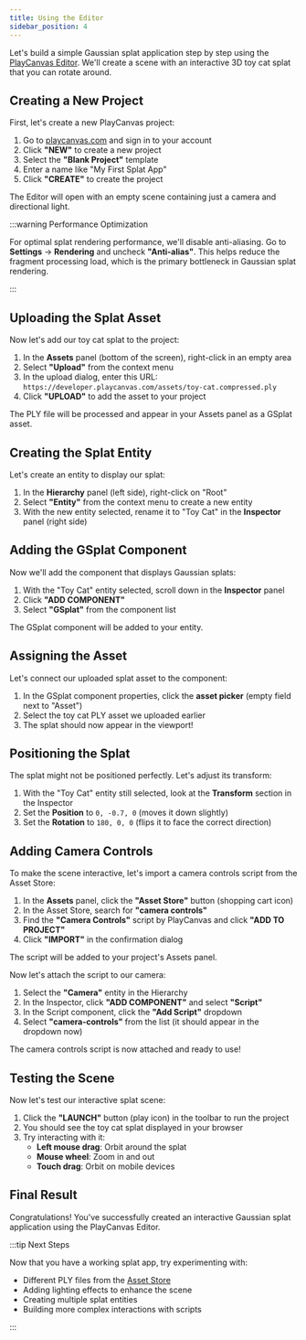 ```yaml
---
title: Using the Editor
sidebar_position: 4
---
```


Let's build a simple Gaussian splat application step by step using the [PlayCanvas Editor](/user-manual/editor). We'll create a scene with an interactive 3D toy cat splat that you can rotate around.

## Creating a New Project

First, let's create a new PlayCanvas project:

1. Go to [playcanvas.com](https://playcanvas.com) and sign in to your account
2. Click **"NEW"** to create a new project
3. Select the **"Blank Project"** template
4. Enter a name like "My First Splat App"
5. Click **"CREATE"** to create the project

<!-- ![Creating a new project](/img/user-manual/gaussian-splatting/building/editor-new-project.png) -->

The Editor will open with an empty scene containing just a camera and directional light.

:::warning Performance Optimization

For optimal splat rendering performance, we'll disable anti-aliasing. Go to **Settings** → **Rendering** and uncheck **"Anti-alias"**. This helps reduce the fragment processing load, which is the primary bottleneck in Gaussian splat rendering.

:::

<!-- ![Disabling anti-aliasing in settings](/img/user-manual/gaussian-splatting/building/editor-disable-antialiasing.png) -->

## Uploading the Splat Asset

Now let's add our toy cat splat to the project:

1. In the **Assets** panel (bottom of the screen), right-click in an empty area
2. Select **"Upload"** from the context menu
3. In the upload dialog, enter this URL: `https://developer.playcanvas.com/assets/toy-cat.compressed.ply`
4. Click **"UPLOAD"** to add the asset to your project

<!-- ![Uploading a PLY asset](/img/user-manual/gaussian-splatting/building/editor-upload-asset.png) -->

The PLY file will be processed and appear in your Assets panel as a GSplat asset.

<!-- ![GSplat asset in Assets panel](/img/user-manual/gaussian-splatting/building/editor-gsplat-asset.png) -->

## Creating the Splat Entity

Let's create an entity to display our splat:

1. In the **Hierarchy** panel (left side), right-click on "Root"
2. Select **"Entity"** from the context menu to create a new entity
3. With the new entity selected, rename it to "Toy Cat" in the **Inspector** panel (right side)

<!-- ![Creating a new entity](/img/user-manual/gaussian-splatting/building/editor-create-entity.png) -->

## Adding the GSplat Component

Now we'll add the component that displays Gaussian splats:

1. With the "Toy Cat" entity selected, scroll down in the **Inspector** panel
2. Click **"ADD COMPONENT"**
3. Select **"GSplat"** from the component list

<!-- ![Adding GSplat component](/img/user-manual/gaussian-splatting/building/editor-add-gsplat-component.png) -->

The GSplat component will be added to your entity.

## Assigning the Asset

Let's connect our uploaded splat asset to the component:

1. In the GSplat component properties, click the **asset picker** (empty field next to "Asset")
2. Select the toy cat PLY asset we uploaded earlier
3. The splat should now appear in the viewport!

<!-- ![Assigning the GSplat asset](/img/user-manual/gaussian-splatting/building/editor-assign-asset.png) -->

## Positioning the Splat

The splat might not be positioned perfectly. Let's adjust its transform:

1. With the "Toy Cat" entity still selected, look at the **Transform** section in the Inspector
2. Set the **Position** to `0, -0.7, 0` (moves it down slightly)
3. Set the **Rotation** to `180, 0, 0` (flips it to face the correct direction)

<!-- ![Adjusting splat position and rotation](/img/user-manual/gaussian-splatting/building/editor-transform-splat.png) -->

## Adding Camera Controls

To make the scene interactive, let's import a camera controls script from the Asset Store:

1. In the **Assets** panel, click the **"Asset Store"** button (shopping cart icon)
2. In the Asset Store, search for **"camera controls"**
3. Find the **"Camera Controls"** script by PlayCanvas and click **"ADD TO PROJECT"**
4. Click **"IMPORT"** in the confirmation dialog

<!-- ![Importing camera controls from Asset Store](/img/user-manual/gaussian-splatting/building/editor-import-camera-controls.png) -->

The script will be added to your project's Assets panel.

<!-- ![Camera controls script in Assets panel](/img/user-manual/gaussian-splatting/building/editor-camera-controls-asset.png) -->

Now let's attach the script to our camera:

1. Select the **"Camera"** entity in the Hierarchy
2. In the Inspector, click **"ADD COMPONENT"** and select **"Script"**
3. In the Script component, click the **"Add Script"** dropdown
4. Select **"camera-controls"** from the list (it should appear in the dropdown now)

<!-- ![Attaching camera controls script](/img/user-manual/gaussian-splatting/building/editor-attach-script.png) -->

The camera controls script is now attached and ready to use!

## Testing the Scene

Now let's test our interactive splat scene:

1. Click the **"LAUNCH"** button (play icon) in the toolbar to run the project
2. You should see the toy cat splat displayed in your browser
3. Try interacting with it:
   - **Left mouse drag**: Orbit around the splat
   - **Mouse wheel**: Zoom in and out
   - **Touch drag**: Orbit on mobile devices

<!-- ![Running the splat app](/img/user-manual/gaussian-splatting/building/editor-launch-app.png) -->

## Final Result

Congratulations! You've successfully created an interactive Gaussian splat application using the PlayCanvas Editor.

<!-- ![Final splat application](/img/user-manual/gaussian-splatting/building/editor-final-result.png) -->

:::tip Next Steps

Now that you have a working splat app, try experimenting with:

- Different PLY files from the [Asset Store](/user-manual/assets/asset-store)
- Adding lighting effects to enhance the scene
- Creating multiple splat entities
- Building more complex interactions with scripts

:::
